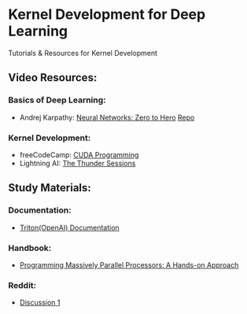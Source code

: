 # Kernel Development for Deep Learning
Tutorials &amp; Resources for Kernel Development

## Video Resources:<br>
### Basics of Deep Learning:
- Andrej Karpathy: [Neural Networks: Zero to Hero](https://www.youtube.com/watch?v=VMj-3S1tku0&list=PLAqhIrjkxbuWI23v9cThsA9GvCAUhRvKZ) [Repo](https://github.com/Infatoshi/cuda-course)
### Kernel Development:
- freeCodeCamp: [CUDA Programming](https://www.youtube.com/watch?v=86FAWCzIe_4&t=7299s)
- Lightning AI: [The Thunder Sessions](https://www.youtube.com/playlist?list=PLaMu-SDt_RB7ImARcTT_Wjypwx2vBIBen)

## Study Materials:
### Documentation:
- [Triton(OpenAI) Documentation](https://triton-lang.org/main/index.html)

### Handbook:
- [Programming Massively Parallel Processors: A Hands-on Approach](https://safari.ethz.ch/architecture/fall2019/lib/exe/fetch.php?media=2013_programming_massively_parallel_processors_a_hands-on_approach_2nd.pdf)
### Reddit:
- [Discussion 1](https://www.reddit.com/r/MachineLearning/comments/w52iev/d_what_are_some_good_resources_to_learn_cuda/?rdt=56325)
